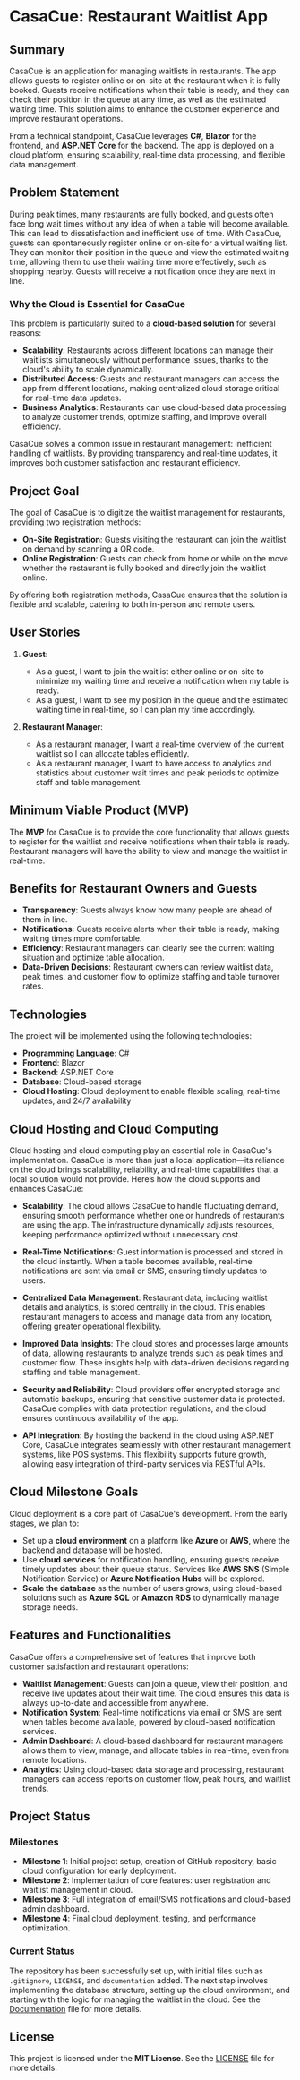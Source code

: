 # CasaCue: Restaurant Waitlist App

## Summary

CasaCue is an application for managing waitlists in restaurants. The app allows guests to register online or on-site at the restaurant when it is fully booked. Guests receive notifications when their table is ready, and they can check their position in the queue at any time, as well as the estimated waiting time. This solution aims to enhance the customer experience and improve restaurant operations.

From a technical standpoint, CasaCue leverages **C#**, **Blazor** for the frontend, and **ASP.NET Core** for the backend. The app is deployed on a cloud platform, ensuring scalability, real-time data processing, and flexible data management.

## Problem Statement

During peak times, many restaurants are fully booked, and guests often face long wait times without any idea of when a table will become available. This can lead to dissatisfaction and inefficient use of time. With CasaCue, guests can spontaneously register online or on-site for a virtual waiting list. They can monitor their position in the queue and view the estimated waiting time, allowing them to use their waiting time more effectively, such as shopping nearby. Guests will receive a notification once they are next in line.

### Why the Cloud is Essential for CasaCue

This problem is particularly suited to a **cloud-based solution** for several reasons:

- **Scalability**: Restaurants across different locations can manage their waitlists simultaneously without performance issues, thanks to the cloud's ability to scale dynamically.
- **Distributed Access**: Guests and restaurant managers can access the app from different locations, making centralized cloud storage critical for real-time data updates.
- **Business Analytics**: Restaurants can use cloud-based data processing to analyze customer trends, optimize staffing, and improve overall efficiency.

CasaCue solves a common issue in restaurant management: inefficient handling of waitlists. By providing transparency and real-time updates, it improves both customer satisfaction and restaurant efficiency.

## Project Goal

The goal of CasaCue is to digitize the waitlist management for restaurants, providing two registration methods:

- **On-Site Registration**: Guests visiting the restaurant can join the waitlist on demand by scanning a QR code.
- **Online Registration**: Guests can check from home or while on the move whether the restaurant is fully booked and directly join the waitlist online.

By offering both registration methods, CasaCue ensures that the solution is flexible and scalable, catering to both in-person and remote users.

## User Stories

1. **Guest**:
   - As a guest, I want to join the waitlist either online or on-site to minimize my waiting time and receive a notification when my table is ready.
   - As a guest, I want to see my position in the queue and the estimated waiting time in real-time, so I can plan my time accordingly.
   
2. **Restaurant Manager**:
   - As a restaurant manager, I want a real-time overview of the current waitlist so I can allocate tables efficiently.
   - As a restaurant manager, I want to have access to analytics and statistics about customer wait times and peak periods to optimize staff and table management.

## Minimum Viable Product (MVP)

The **MVP** for CasaCue is to provide the core functionality that allows guests to register for the waitlist and receive notifications when their table is ready. Restaurant managers will have the ability to view and manage the waitlist in real-time.

## Benefits for Restaurant Owners and Guests

- **Transparency**: Guests always know how many people are ahead of them in line.
- **Notifications**: Guests receive alerts when their table is ready, making waiting times more comfortable.
- **Efficiency**: Restaurant managers can clearly see the current waiting situation and optimize table allocation.
- **Data-Driven Decisions**: Restaurant owners can review waitlist data, peak times, and customer flow to optimize staffing and table turnover rates.

## Technologies

The project will be implemented using the following technologies:

- **Programming Language**: C#
- **Frontend**: Blazor
- **Backend**: ASP.NET Core
- **Database**: Cloud-based storage
- **Cloud Hosting**: Cloud deployment to enable flexible scaling, real-time updates, and 24/7 availability

## Cloud Hosting and Cloud Computing

Cloud hosting and cloud computing play an essential role in CasaCue's implementation. CasaCue is more than just a local application—its reliance on the cloud brings scalability, reliability, and real-time capabilities that a local solution would not provide. Here’s how the cloud supports and enhances CasaCue:

- **Scalability**: The cloud allows CasaCue to handle fluctuating demand, ensuring smooth performance whether one or hundreds of restaurants are using the app. The infrastructure dynamically adjusts resources, keeping performance optimized without unnecessary cost.

- **Real-Time Notifications**: Guest information is processed and stored in the cloud instantly. When a table becomes available, real-time notifications are sent via email or SMS, ensuring timely updates to users.

- **Centralized Data Management**: Restaurant data, including waitlist details and analytics, is stored centrally in the cloud. This enables restaurant managers to access and manage data from any location, offering greater operational flexibility.

- **Improved Data Insights**: The cloud stores and processes large amounts of data, allowing restaurants to analyze trends such as peak times and customer flow. These insights help with data-driven decisions regarding staffing and table management.

- **Security and Reliability**: Cloud providers offer encrypted storage and automatic backups, ensuring that sensitive customer data is protected. CasaCue complies with data protection regulations, and the cloud ensures continuous availability of the app.

- **API Integration**: By hosting the backend in the cloud using ASP.NET Core, CasaCue integrates seamlessly with other restaurant management systems, like POS systems. This flexibility supports future growth, allowing easy integration of third-party services via RESTful APIs.

## Cloud Milestone Goals

Cloud deployment is a core part of CasaCue's development. From the early stages, we plan to:

- Set up a **cloud environment** on a platform like **Azure** or **AWS**, where the backend and database will be hosted.
- Use **cloud services** for notification handling, ensuring guests receive timely updates about their queue status. Services like **AWS SNS** (Simple Notification Service) or **Azure Notification Hubs** will be explored.
- **Scale the database** as the number of users grows, using cloud-based solutions such as **Azure SQL** or **Amazon RDS** to dynamically manage storage needs.

## Features and Functionalities

CasaCue offers a comprehensive set of features that improve both customer satisfaction and restaurant operations:

- **Waitlist Management**: Guests can join a queue, view their position, and receive live updates about their wait time. The cloud ensures this data is always up-to-date and accessible from anywhere.
- **Notification System**: Real-time notifications via email or SMS are sent when tables become available, powered by cloud-based notification services.
- **Admin Dashboard**: A cloud-based dashboard for restaurant managers allows them to view, manage, and allocate tables in real-time, even from remote locations.
- **Analytics**: Using cloud-based data storage and processing, restaurant managers can access reports on customer flow, peak hours, and waitlist trends.

## Project Status

### Milestones

- **Milestone 1**: Initial project setup, creation of GitHub repository, basic cloud configuration for early deployment.
- **Milestone 2**: Implementation of core features: user registration and waitlist management in cloud.
- **Milestone 3**: Full integration of email/SMS notifications and cloud-based admin dashboard.
- **Milestone 4**: Final cloud deployment, testing, and performance optimization.

### Current Status

The repository has been successfully set up, with initial files such as `.gitignore`, `LICENSE`, and `documentation` added. The next step involves implementing the database structure, setting up the cloud environment, and starting with the logic for managing the waitlist in the cloud. See the [Documentation](./documentation/environment_setup.md) file for more details.

## License

This project is licensed under the **MIT License**. See the [LICENSE](./LICENSE) file for more details.
